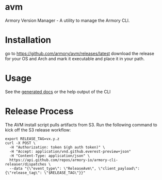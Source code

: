 # avm
Armory Version Manager - A utility to manage the Armory CLI.

# Installation
go to https://github.com/armory/avm/releases/latest download the release for your OS and Arch and mark it executable and place it in your path.

# Usage
See the [generated docs](docs/avm.md) or the help output of the CLI

# Release Process

The AVM install script pulls artifacts from S3. Run the following command to kick off the S3 release workflow:

```shell
export RELEASE_TAG=vx.y.z
curl -X POST \
  -H "Authorization: token $(gh auth token)" \
  -H "Accept: application/vnd.github.everest-preview+json" 
  -H "Content-Type: application/json" \
  https://api.github.com/repos/armory-io/armory-cli-releaser/dispatches \
  --data "{\"event_type\": \"ReleaseAvm\", \"client_payload\": {\"release_tag\": \"$RELEASE_TAG\"}}"
```